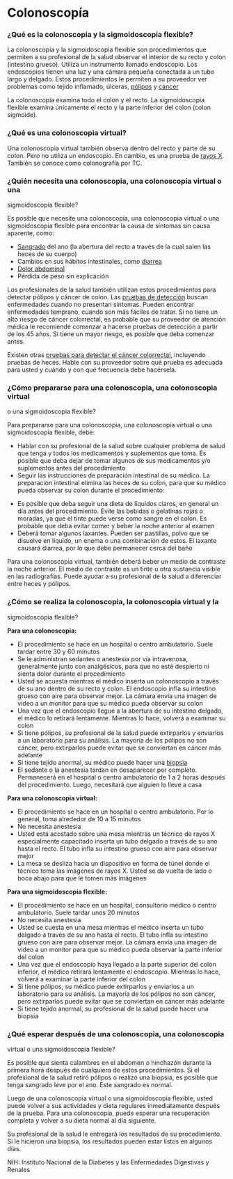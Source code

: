 Colonoscopía
============


### ¿Qué es la colonoscopia y la sigmoidoscopia flexible?


La colonoscopia y la sigmoidoscopia flexible son procedimientos que 
permiten a su profesional de la salud observar el interior de su recto y colon 
(intestino grueso). Utiliza un instrumento llamado endoscopio. Los 
endoscopios tienen una luz y una cámara pequeña conectada a un tubo largo 
y delgado. Estos procedimientos le permiten a su proveedor ver problemas 
como tejido inflamado, úlceras, [pólipos](https://medlineplus.gov/spanish/colonicpolyps.html) y [cáncer](https://medlineplus.gov/spanish/colorectalcancer.html)


La colonoscopia examina todo el colon y el recto. La sigmoidoscopia 
flexible examina únicamente el recto y la parte inferior del colon (colon 
sigmoide).


### ¿Qué es una colonoscopia virtual?


Una colonoscopia virtual también observa dentro del recto y parte de su 
colon. Pero no utiliza un endoscopio. En cambio, es una prueba de [rayos X](https://medlineplus.gov/spanish/xrays.html). 
También se conoce como colonografía por TC.


### ¿Quién necesita una colonoscopia, una colonoscopia virtual o una 
sigmoidoscopia flexible?


Es posible que necesite una colonoscopia, una colonoscopia virtual o una 
sigmoidoscopia flexible para encontrar la causa de síntomas sin causa 
aparente, como:


* [Sangrado](https://medlineplus.gov/spanish/gastrointestinalbleeding.html) del ano (la abertura del recto a través de la cual salen las 
heces de su cuerpo)
* Cambios en sus hábitos intestinales, como [diarrea](https://medlineplus.gov/spanish/diarrhea.html)
* [Dolor abdominal](https://medlineplus.gov/spanish/abdominalpain.html)
* Pérdida de peso sin explicación


Los profesionales de la salud también utilizan estos procedimientos para 
detectar pólipos y cáncer de colon. Las [pruebas de detección](https://medlineplus.gov/spanish/healthscreening.html) buscan 
enfermedades cuando no presentan síntomas. Pueden encontrar 
enfermedades temprano, cuando son más fáciles de tratar. Si no tiene un alto 
riesgo de cáncer colorrectal, es probable que su proveedor de atención médica 
le recomiende comenzar a hacerse pruebas de detección a partir de los 45 
años. Si tiene un mayor riesgo, es posible que deba comenzar antes.


Existen otras [pruebas para detectar el cáncer colorrectal](https://medlineplus.gov/spanish/pruebas-de-laboratorio/pruebas-de-deteccion-de-cancer-colorrectal/), incluyendo 
pruebas de heces. Hable con su proveedor sobre qué prueba es adecuada 
para usted y cuándo y con qué frecuencia debe hacérsela.


### ¿Cómo prepararse para una colonoscopia, una colonoscopia virtual 
o una sigmoidoscopia flexible?


Para prepararse para una colonoscopia, una colonoscopia virtual o una 
sigmoidoscopia flexible, debe:


* Hablar con su profesional de la salud sobre cualquier problema de salud 
que tenga y todos los medicamentos y suplementos que toma. Es posible que 
deba dejar de tomar algunos de sus medicamentos y/o suplementos antes del 
procedimiento
* Seguir las instrucciones de preparación intestinal de su médico. La 
preparación intestinal elimina las heces de su colon, para que su médico 
pueda observar su colon durante el procedimiento:
+ Es posible que deba seguir una dieta de líquidos claros, en general un 
día antes del procedimiento. Evite las bebidas o gelatinas rojas o 
moradas, ya que el tinte puede verse como sangre en el colon. Es 
probable que deba evitar comer y beber la noche anterior al examen
+ Deberá tomar algunos laxantes. Pueden ser pastillas, polvo que se 
disuelve en líquido, un enema o una combinación de estos. El laxante causará 
diarrea, por lo que debe permanecer cerca del baño


Para una colonoscopia virtual, también deberá beber un medio de 
contraste la noche anterior. El medio de contraste es un tinte u otra sustancia 
visible en las radiografías. Puede ayudar a su profesional de la salud a 
diferenciar entre heces y pólipos.


### ¿Cómo se realiza la colonoscopia, la colonoscopia virtual y la 
sigmoidoscopia flexible?


**Para una colonoscopia:**


* El procedimiento se hace en un hospital o centro ambulatorio. Suele 
tardar entre 30 y 60 minutos
* Se le administran sedantes o anestesia por vía intravenosa, 
generalmente junto con analgésicos, para que no esté despierto ni sienta dolor 
durante el procedimiento
* Usted se acuesta mientras el médico inserta un colonoscopio a través 
de su ano dentro de su recto y colon. El endoscopio infla su intestino grueso 
con aire para observar mejor. La cámara envía una imagen de video a un 
monitor para que su médico pueda observar su colon
* Una vez que el endoscopio llegue a la abertura de su intestino delgado, 
el médico lo retirará lentamente. Mientras lo hace, volverá a examinar su 
colon
* Si tiene pólipos, su profesional de la salud puede extirparlos y enviarlos 
a un laboratorio para su análisis. La mayoría de los pólipos no son cáncer, 
pero extirparlos puede evitar que se conviertan en cáncer más adelante
* Si tiene tejido anormal, su médico puede hacer una [biopsia](https://medlineplus.gov/spanish/biopsy.html)
* El sedante o la anestesia tardan en desaparecer por completo. 
Permanecerá en el hospital o centro ambulatorio de 1 a 2 horas después del 
procedimiento. Luego, necesitará que alguien lo lleve a casa


**Para una colonoscopia virtual:**


* El procedimiento se hace en un hospital o centro ambulatorio. Por lo 
general, toma alrededor de 10 a 15 minutos
* No necesita anestesia
* Usted está acostado sobre una mesa mientras un técnico de rayos X 
especialmente capacitado inserta un tubo delgado a través de su ano hasta el 
recto. El tubo infla su intestino grueso con aire para observar mejor
* La mesa se desliza hacia un dispositivo en forma de túnel donde el 
técnico toma las imágenes de rayos X. Usted se da vuelta de lado o boca 
abajo para que le tomen más imágenes


**Para una sigmoidoscopia flexible:**


* El procedimiento se hace en un hospital, consultorio médico o centro 
ambulatorio. Suele tardar unos 20 minutos
* No necesita anestesia
* Usted se cuesta en una mesa mientras el médico inserta un tubo 
delgado a través de su ano hasta el recto. El tubo infla su intestino grueso con 
aire para observar mejor. La cámara envía una imagen de video a un monitor 
para que su médico pueda observar la parte inferior del colon
* Una vez que el endoscopio haya llegado a la parte superior del colon 
inferior, el médico retirará lentamente el endoscopio. Mientras lo hace, volverá 
a examinar la parte inferior del colon
* Si tiene pólipos, su médico puede extirparlos y enviarlos a un 
laboratorio para su análisis. La mayoría de los pólipos no son cáncer, pero 
extirparlos puede evitar que se conviertan en cáncer más adelante
* Si tiene tejido anormal, su profesional de la salud puede hacer una 
biopsia


### ¿Qué esperar después de una colonoscopia, una colonoscopia 
virtual o una sigmoidoscopia flexible?


Es posible que sienta calambres en el abdomen o hinchazón durante la 
primera hora después de cualquiera de estos procedimientos. Si el profesional 
de la salud retiró pólipos o realizó una biopsia, es posible que tenga sangrado 
leve por el ano. Este sangrado es normal.


Luego de una colonoscopia virtual o una sigmoidoscopia flexible, usted 
puede volver a sus actividades y dieta regulares inmediatamente después de 
la prueba. Para una colonoscopia, puede esperar una recuperación completa y 
volver a su dieta normal al día siguiente.


Su profesional de la salud le entregará los resultados de su procedimiento. Si 
le hicieron una biopsia, los resultados pueden estar listos en algunos días.


NIH: Instituto Nacional de la Diabetes y las Enfermedades Digestivas y Renales

